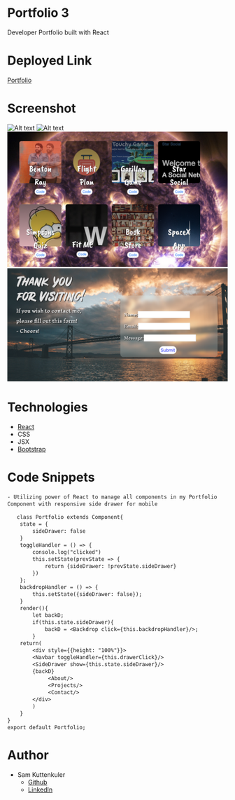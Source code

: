 # Portfolio 3
Developer Portfolio built with React

# Deployed Link
[Portfolio](https://github.com/skuttenkuler/Portfolio3.git)


# Screenshot

![Alt text](./src/assets/images/deploy1.png?raw=true "Preview")
![Alt text](./src/assets/images/deploy2.png?raw=true "Preview")
![Alt text](./src/assets/images/deploy3.png?raw=true "Preview")
![Alt text](./src/assets/images/deploy4.png?raw=true "Preview")

# Technologies
* [React](https://reactjs.org/)
* CSS
* JSX
* [Bootstrap](https://getbootstrap.com/)




# Code Snippets
    - Utilizing power of React to manage all components in my Portfolio Component with responsive side drawer for mobile

```JSX
   class Portfolio extends Component{
    state = {
        sideDrawer: false
    }
    toggleHandler = () => {
        console.log("clicked")
        this.setState(prevState => {
            return {sideDrawer: !prevState.sideDrawer}
        })
    };
    backdropHandler = () => {
        this.setState({sideDrawer: false});
    }
    render(){
        let backD;
        if(this.state.sideDrawer){
            backD = <Backdrop click={this.backdropHandler}/>;
        }
    return(
        <div style={{height: "100%"}}>
        <Navbar toggleHandler={this.drawerClick}/>
        <SideDrawer show={this.state.sideDrawer}/>
        {backD}
             <About/>
             <Projects/>
             <Contact/>
        </div>
        )
    }
}
export default Portfolio;
```

    

# Author
- Sam Kuttenkuler
    - [Github](https://www.github.com/skuttenkuler)
    - [LinkedIn](https://www.linkedin.com/in/skdev91)